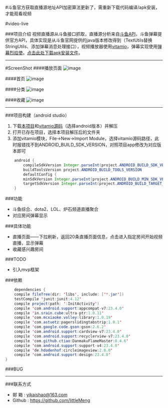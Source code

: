 #斗鱼官方获取直播源地址API加密算法更新了，需重新下载代码编译/apk安装，才能观看视频

#video-live

###项目介绍
视频直播源从斗鱼接口抓取，直播源分析来自[斗鱼API](https://github.com/soimort/you-get/blob/0984190f93bd0b5c55748c41ca657d1ba6bf5a6b/src/you_get/extractors/douyutv.py)，斗鱼弹幕提供官方API，具体实现是从斗鱼官网提供的java版本修改得到（TextUtils替换StringUtils、添加弹幕消息处理接口），视频播放器使用[vitamio](https://www.vitamio.org/)，弹幕实现使用[弹幕烈焰使](https://github.com/Bilibili/DanmakuFlameMaster)。[点击此处下载apk安装文件](https://github.com/littleMeng/video-live/raw/master/app-debug.apk)。

---

#ScreenShot
####播放页面
![image](https://raw.githubusercontent.com/littleMeng/video-live/master/screen-shot/play.png)

####首页
![image](https://raw.githubusercontent.com/littleMeng/video-live/master/screen-shot/head.png)

####分类
![image](https://raw.githubusercontent.com/littleMeng/video-live/master/screen-shot/classify.png)

####收藏
![image](https://raw.githubusercontent.com/littleMeng/video-live/master/screen-shot/heart.png)

---

###项目构建（android studio）
1. 下载[本项目](https://github.com/littleMeng/video-live)和[vitamio源码](https://www.vitamio.org/Download/)（选择android版本）并解压
2. 打开已存在项目，选择本项目解压后的文件夹
3. 添加vitamio模块，File->New->Import Module，选择vitamio源码路径，此时报错找不到ANDROID_BUILD_SDK_VERSION，对照项目app修改为对应版本即可
```java
    android {
        compileSdkVersion Integer.parseInt(project.ANDROID_BUILD_SDK_VERSION)
        buildToolsVersion project.ANDROID_BUILD_TOOLS_VERSION
        defaultConfig {
        minSdkVersion Integer.parseInt(project.ANDROID_BUILD_MIN_SDK_VERSION)
        targetSdkVersion Integer.parseInt(project.ANDROID_BUILD_TARGET_SDK_VERSION)
    }
```

###功能
* 斗鱼综合、dota2、LOL、炉石频道直播聚合
* 对应房间弹幕显示

###具体功能
* 直播页面——下拉刷新，返回20条直播页面信息，点击进入指定房间开始视频直播，显示弹幕
* 收藏感兴趣房间

###TODO
* 引入mvp框架

###依赖
```java
    dependencies {
    compile fileTree(dir: 'libs', include: ['*.jar'])
    testCompile 'junit:junit:4.12'
    compile project(path: ':InitActivity')
    compile 'com.android.support:appcompat-v7:23.4.0'
    compile 'in.srain.cube:ultra-ptr:1.0.11'
    compile 'com.mcxiaoke.volley:library:1.0.19'
    compile 'com.astuetz:pagerslidingtabstrip:1.0.1'
    compile 'com.google.code.gson:gson:2.6.2'
    compile 'com.android.support:cardview-v7:23.4.0'
    compile 'com.android.support:recyclerview-v7:23.4.0'
    compile 'com.github.ctiao:DanmakuFlameMaster:0.4.6'
    compile 'com.android.support:support-v4:23.4.0'
    compile 'de.hdodenhof:circleimageview:2.0.0'
    compile 'com.android.support:design:23.4.0'
}
```

###BUG

---

###联系方式
* 邮  箱 : yikaishao@163.com
* Github : https://github.com/littleMeng
